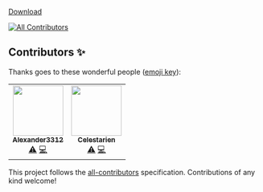 [Download](https://github.com/Celestarien/discordwasinfected/releases)
<!-- ALL-CONTRIBUTORS-BADGE:START - Do not remove or modify this section -->
[![All Contributors](https://img.shields.io/badge/all_contributors-2-orange.svg?style=flat-square)](#contributors-)
<!-- ALL-CONTRIBUTORS-BADGE:END -->

## Contributors ✨

Thanks goes to these wonderful people ([emoji key](https://allcontributors.org/docs/en/emoji-key)):

<!-- ALL-CONTRIBUTORS-LIST:START - Do not remove or modify this section -->
<!-- prettier-ignore-start -->
<!-- markdownlint-disable -->
<table>
  <tr>
    <td align="center"><a href="https://github.com/Alexander3312"><img src="https://avatars3.githubusercontent.com/u/36813450?v=4" width="100px;" alt=""/><br /><sub><b>Alexander3312</b></sub></a><br /><a href="https://github.com/Celestarien/discordwasinfected/commits?author=Alexander3312" title="Tests">⚠️</a> <a href="https://github.com/Celestarien/discordwasinfected/commits?author=Alexander3312" title="Code">💻</a></td>
    <td align="center"><a href="https://github.com/Celestarien"><img src="https://avatars2.githubusercontent.com/u/43401854?v=4" width="100px;" alt=""/><br /><sub><b>Celestarien</b></sub></a><br /><a href="https://github.com/Celestarien/discordwasinfected/commits?author=Celestarien" title="Tests">⚠️</a> <a href="https://github.com/Celestarien/discordwasinfected/commits?author=Celestarien" title="Code">💻</a></td>
  </tr>
</table>

<!-- markdownlint-enable -->
<!-- prettier-ignore-end -->
<!-- ALL-CONTRIBUTORS-LIST:END -->

This project follows the [all-contributors](https://github.com/all-contributors/all-contributors) specification. Contributions of any kind welcome!